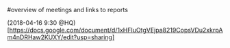 #overview of meetings and links to reports

(2018-04-16 9:30 @HQ)[https://docs.google.com/document/d/1xHFIuOtgVEjpa8219CopsVDu2xkrpAm4nDRHaw2KUXY/edit?usp=sharing]
